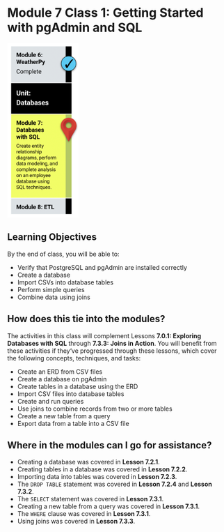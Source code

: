 # Module 7 Class 1: Getting Started with pgAdmin and SQL

<img src="./Images/Module_7_Roadmap.png" alt="Module 7 Roadmap" height="400"/>

## Learning Objectives

By the end of class, you will be able to:
 
* Verify that PostgreSQL and pgAdmin are installed correctly
* Create a database
* Import CSVs into database tables
* Perform simple queries
* Combine data using joins

## How does this tie into the modules?
The activities in this class will complement Lessons **7.0.1: Exploring Databases with SQL** through **7.3.3: Joins in Action**.  You will benefit from these activities if they‘ve progressed through these lessons, which cover the following concepts, techniques, and tasks:  

* Create an ERD from CSV files
* Create a database on pgAdmin
* Create tables in a database using the ERD
* Import CSV files into database tables
* Create and run queries
* Use joins to combine records from two or more tables
* Create a new table from a query
* Export data from a table into a CSV file


## Where in the modules can I go for assistance?

  * Creating a database was covered in **Lesson 7.2.1**.
  * Creating tables in a database was covered in **Lesson 7.2.2**.
  * Importing data into tables was covered in **Lesson 7.2.3**.
  * The `DROP TABLE` statement was covered in **Lesson 7.2.4** and **Lesson 7.3.2**.
  * The `SELECT` statement was covered in **Lesson 7.3.1**.
  * Creating a new table from a query was covered in **Lesson 7.3.1**.
  * The `WHERE` clause was covered in **Lesson 7.3.1**.
  * Using joins was covered in **Lesson 7.3.3**.
